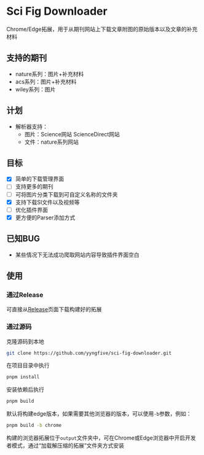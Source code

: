 # Sci Fig Downloader

Chrome/Edge拓展，用于从期刊网站上下载文章附图的原始版本以及文章的补充材料

## 支持的期刊

- nature系列：图片+补充材料
- acs系列：图片+补充材料
- wiley系列：图片

## 计划

- 解析器支持：
  - 图片：Science网站 ScienceDirect网站
  - 文件：nature系列网站

## 目标

- [x] 简单的下载管理界面
- [ ] 支持更多的期刊
- [ ] 可将图片分类下载到可自定义名称的文件夹
- [x] 支持下载SI文件以及视频等
- [ ] 优化插件界面
- [x] 更方便的Parser添加方式

## 已知BUG

- 某些情况下无法成功爬取网站内容导致插件界面空白

## 使用

### 通过Release

可直接从[Release](https://github.com/yyngfive/sci-fig-downloader/releases)页面下载构建好的拓展

### 通过源码
克隆源码到本地
```bash
git clone https://github.com/yyngfive/sci-fig-downloader.git
```
在项目目录中执行
```bash
pnpm install
```
安装依赖后执行
```bash
pnpm build
```
默认将构建edge版本，如果需要其他浏览器的版本，可以使用`-b`参数，例如：
```bash
pnpm build -b chrome
```
构建的浏览器拓展位于`output`文件夹中，可在Chrome或Edge浏览器中开启开发者模式，通过“加载解压缩的拓展”文件夹方式安装